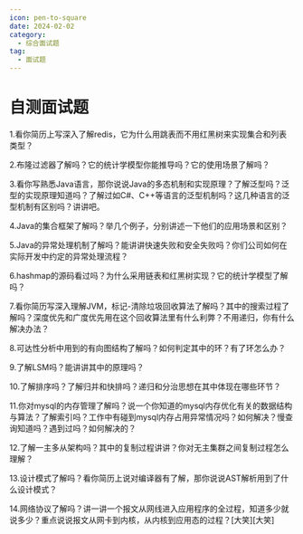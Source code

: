 ```yaml
---
icon: pen-to-square
date: 2024-02-02
category:
  - 综合面试题
tag:
  - 面试题
---
```

# 自测面试题
1.看你简历上写深入了解redis，它为什么用跳表而不用红黑树来实现集合和列表类型？

2.布隆过滤器了解吗？它的统计学模型你能推导吗？它的使用场景了解吗？

3.看你写熟悉Java语言，那你说说Java的多态机制和实现原理？了解泛型吗？泛型的实现原理知道吗？了解过如C#、C++等语言的泛型机制吗？这几种语言的泛型机制有区别吗？讲讲吧。

4.Java的集合框架了解吗？举几个例子，分别讲述一下他们的应用场景和区别？

5.Java的异常处理机制了解吗？能讲讲快速失败和安全失败吗？你们公司如何在实际开发中约定的异常处理流程？

6.hashmap的源码看过吗？为什么采用链表和红黑树实现？它的统计学模型了解吗？

7.看你简历写深入理解JVM，标记-清除垃圾回收算法了解吗？其中的搜索过程了解吗？深度优先和广度优先用在这个回收算法里有什么利弊？不用递归，你有什么解决办法？

8.可达性分析中用到的有向图结构了解吗？如何判定其中的环？有了环怎么办？

9.了解LSM吗？能讲讲其中的原理吗？

10.了解排序吗？了解归并和快排吗？递归和分治思想在其中体现在哪些环节？

11.你对mysql的内存管理了解吗？说一个你知道的mysql内存优化有关的数据结构与算法？了解索引吗？工作中有碰到mysql内存占用异常情况吗？如何解决？慢查询知道吗？遇到过吗？如何解决的？

12.了解一主多从架构吗？其中的复制过程讲讲？你对无主集群之间复制过程怎么理解？

13.设计模式了解吗？看你简历上说对编译器有了解，那你说说AST解析用到了什么设计模式？

14.网络协议了解吗？讲一讲一个报文从网线进入应用程序的全过程，知道多少就说多少？重点说说报文从网卡到内核，从内核到应用态的过程？[大笑][大笑]
